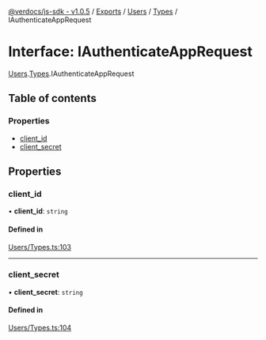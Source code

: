 [@verdocs/js-sdk - v1.0.5](../README.md) / [Exports](../modules.md) / [Users](../modules/Users.md) / [Types](../modules/Users.Types.md) / IAuthenticateAppRequest

# Interface: IAuthenticateAppRequest

[Users](../modules/Users.md).[Types](../modules/Users.Types.md).IAuthenticateAppRequest

## Table of contents

### Properties

- [client_id](Users.Types.IAuthenticateAppRequest.md#client_id)
- [client_secret](Users.Types.IAuthenticateAppRequest.md#client_secret)

## Properties

### client\_id

• **client\_id**: `string`

#### Defined in

[Users/Types.ts:103](https://github.com/Verdocs/js-sdk/blob/main/src/Users/Types.ts#L103)

___

### client\_secret

• **client\_secret**: `string`

#### Defined in

[Users/Types.ts:104](https://github.com/Verdocs/js-sdk/blob/main/src/Users/Types.ts#L104)
